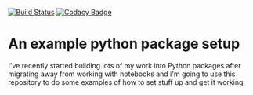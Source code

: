 [![Build Status](https://travis-ci.com/Sparrow0hawk/example_package_project.svg?branch=master)](https://travis-ci.com/Sparrow0hawk/example_package_project)
[![Codacy Badge](https://api.codacy.com/project/badge/Grade/1c58a759ec454cca853a63c3668782ea)](https://www.codacy.com/app/Sparrow0hawk/example_package_project?utm_source=github.com&amp;utm_medium=referral&amp;utm_content=Sparrow0hawk/example_package_project&amp;utm_campaign=Badge_Grade)

# An example python package setup

I've recently started building lots of my work into Python packages after migrating away from working with notebooks and i'm going to use this repository to do some examples of how to set stuff up and get it working.
